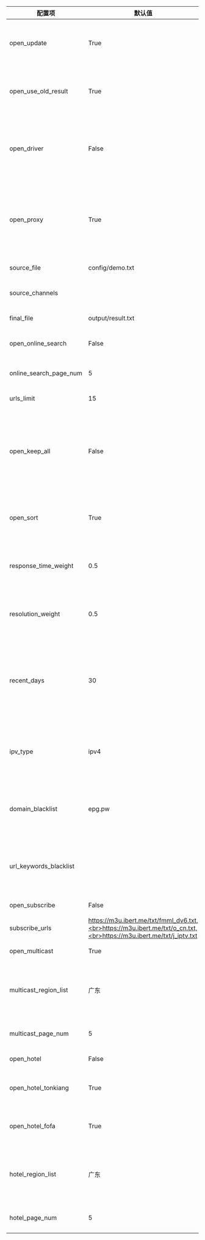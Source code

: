 | 配置项                 | 默认值                                                                                                              | 描述                                                                                  |
| ---------------------- | ------------------------------------------------------------------------------------------------------------------- | ------------------------------------------------------------------------------------- |
| open_update            | True                                                                                                                | 开启更新，若关闭则只运行结果页面服务                                                  |
| open_use_old_result    | True                                                                                                                | 开启使用历史更新结果，合并至本次更新中                                                |
| open_driver            | False                                                                                                               | 开启浏览器运行，若更新无数据可开启此模式，较消耗性能                                  |
| open_proxy             | True                                                                                                                | 开启代理，自动获取免费可用代理，若更新无数据可开启此模式                              |
| source_file            | config/demo.txt                                                                                                     | 模板文件路径                                                                          |
| source_channels        |                                                                                                                     | 获取更新的频道名称                                                                    |
| final_file             | output/result.txt                                                                                                   | 生成结果文件路径                                                                      |
| open_online_search     | False                                                                                                               | 开启线上检索源功能                                                                    |
| online_search_page_num | 5                                                                                                                   | 在线检索频道获取分页数量                                                              |
| urls_limit             | 15                                                                                                                  | 单个频道接口数量                                                                      |
| open_keep_all          | False                                                                                                               | 保留所有检索结果，会保留非模板频道名称的结果，推荐手动维护时开启                      |
| open_sort              | True                                                                                                                | 开启排序功能（响应速度、日期、分辨率）                                                |
| response_time_weight   | 0.5                                                                                                                 | 响应时间权重值（所有权重值总和应为 1）                                                |
| resolution_weight      | 0.5                                                                                                                 | 分辨率权重值 （所有权重值总和应为 1）                                                 |
| recent_days            | 30                                                                                                                  | 获取最近时间范围内更新的接口（单位天），适当减小可避免出现匹配问题                    |
| ipv_type               | ipv4                                                                                                                | 生成结果中接口的类型，可选值：ipv4、ipv6、all                                         |
| domain_blacklist       | epg.pw                                                                                                              | 接口域名黑名单，用于过滤低质量含广告类域名的接口                                      |
| url_keywords_blacklist |                                                                                                                     | 接口关键字黑名单，用于过滤含特定字符的接口                                            |
| open_subscribe         | False                                                                                                               | 开启订阅源功能                                                                        |
| subscribe_urls         | https://m3u.ibert.me/txt/fmml_dv6.txt,<br>https://m3u.ibert.me/txt/o_cn.txt,<br>https://m3u.ibert.me/txt/j_iptv.txt | 订阅源列表                                                                            |
| open_multicast         | True                                                                                                                | 开启组播源功能                                                                        |
| multicast_region_list  | 广东                                                                                                                | 组播源地区列表，[更多地区](../updates/multicast/multicast_map.json)，all 表示所有地区 |
| multicast_page_num     | 5                                                                                                                   | 组播地区获取分页数量                                                                  |
| open_hotel             | False                                                                                                               | 开启酒店源功能                                                                        |
| open_hotel_tonkiang    | True                                                                                                                | 开启 Tonkiang 酒店源工作模式                                                          |
| open_hotel_fofa        | True                                                                                                                | 开启 FOFA 酒店源工作模式                                                              |
| hotel_region_list      | 广东                                                                                                                | 酒店源地区列表，[更多地区](../updates/fofa/fofa_map.py)，all 表示所有地区             |
| hotel_page_num         | 5                                                                                                                   | 酒店地区获取分页数量                                                                  |
